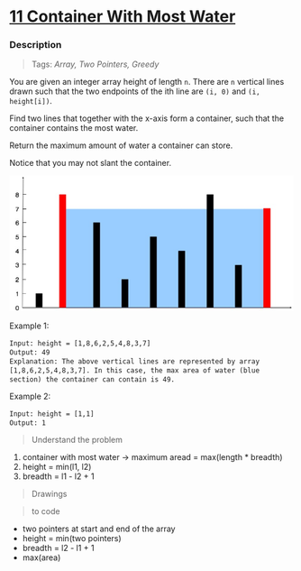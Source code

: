 # <a href="https://leetcode.com/problems/container-with-most-water/?envType=study-plan-v2&envId=top-interview-150">11 Container With Most Water</a>

### Description

> Tags: *Array, Two Pointers, Greedy*

You are given an integer array height of length `n`. There are `n` vertical lines drawn such that the two endpoints of the ith line are `(i, 0)` and `(i, height[i])`.

Find two lines that together with the x-axis form a container, such that the container contains the most water.

Return the maximum amount of water a container can store.

Notice that you may not slant the container.

![container](assets/image.png)

Example 1:
```
Input: height = [1,8,6,2,5,4,8,3,7]
Output: 49
Explanation: The above vertical lines are represented by array [1,8,6,2,5,4,8,3,7]. In this case, the max area of water (blue section) the container can contain is 49.
```

Example 2:
```
Input: height = [1,1]
Output: 1
```
  
> Understand the problem

1. container with most water -> maximum aread = max(length * breadth)
1. height = min(l1, l2)
1. breadth = l1 - l2 + 1

> Drawings

<!-- <img src="" alt="img"/> -->

> to code

- two pointers at start and end of the array
- height = min(two pointers)
- breadth = l2 - l1 + 1
- max(area)

